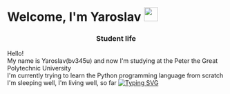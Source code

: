 <h1 align="left">Welcome, I'm Yaroslav 
<img src="https://github.com/blackcater/blackcater/raw/main/images/Hi.gif" height="32"/></h1>
<h3 align="center">Student life</h3>

Hello!  
My name is Yaroslav(bv345u) and now I'm studying at the Peter the Great Polytechnic University   
I'm currently trying to learn the Python programming language from scratch  
I'm sleeping well, I'm living well, so far
[![Typing SVG](https://readme-typing-svg.herokuapp.com?color=%FF00000&lines=Beautiful+text+and+ext)](https://git.io/typing-svg)  


<!---
bv345u/bv345u is a ✨ special ✨ repository because its `README.md` (this file) appears on your GitHub profile.
You can click the Preview link to take a look at your changes.
--->
